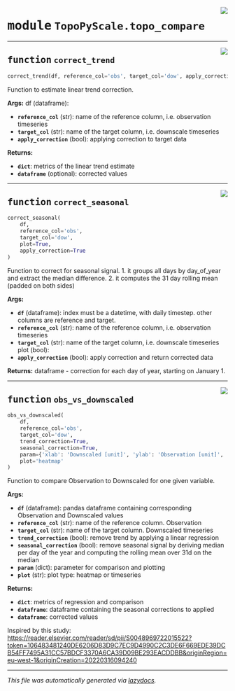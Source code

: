 <!-- markdownlint-disable -->

<a href="https://github.com/ArcticSnow/TopoPyScale/TopoPyScale/topo_compare#L0"><img align="right" style="float:right;" src="https://img.shields.io/badge/-source-cccccc?style=flat-square"></a>

# <kbd>module</kbd> `TopoPyScale.topo_compare`





---

<a href="https://github.com/ArcticSnow/TopoPyScale/TopoPyScale/topo_compare/correct_trend#L9"><img align="right" style="float:right;" src="https://img.shields.io/badge/-source-cccccc?style=flat-square"></a>

## <kbd>function</kbd> `correct_trend`

```python
correct_trend(df, reference_col='obs', target_col='dow', apply_correction=True)
```

Function to estimate linear trend correction. 

**Args:**
  df (dataframe): 
 - <b>`reference_col`</b> (str):  name of the reference column, i.e. observation timeseries 
 - <b>`target_col`</b> (str):  name of the target column, i.e. downscale timeseries 
 - <b>`apply_correction`</b> (bool):  applying correction to target data 



**Returns:**
 
 - <b>`dict`</b>:  metrics of the linear trend estimate 
 - <b>`dataframe`</b> (optional):  corrected values 


---

<a href="https://github.com/ArcticSnow/TopoPyScale/TopoPyScale/topo_compare/correct_seasonal#L51"><img align="right" style="float:right;" src="https://img.shields.io/badge/-source-cccccc?style=flat-square"></a>

## <kbd>function</kbd> `correct_seasonal`

```python
correct_seasonal(
    df,
    reference_col='obs',
    target_col='dow',
    plot=True,
    apply_correction=True
)
```

Function to correct for seasonal signal.  1. it groups all days by day_of_year and extract the median difference.  2. it computes the 31 day rolling mean (padded on both sides) 



**Args:**
 
 - <b>`df`</b> (dataframe):  index must be a datetime, with daily timestep. other columns are reference and target. 
 - <b>`reference_col`</b> (str):  name of the reference column, i.e. observation timeseries 
 - <b>`target_col`</b> (str):  name of the target column, i.e. downscale timeseries plot (bool): 
 - <b>`apply_correction`</b> (bool):  apply correction and return corrected data 



**Returns:**
 dataframe - correction for each day of year, starting on January 1. 


---

<a href="https://github.com/ArcticSnow/TopoPyScale/TopoPyScale/topo_compare/obs_vs_downscaled#L90"><img align="right" style="float:right;" src="https://img.shields.io/badge/-source-cccccc?style=flat-square"></a>

## <kbd>function</kbd> `obs_vs_downscaled`

```python
obs_vs_downscaled(
    df,
    reference_col='obs',
    target_col='dow',
    trend_correction=True,
    seasonal_correction=True,
    param={'xlab': 'Downscaled [unit]', 'ylab': 'Observation [unit]', 'xlim': (-20, 20), 'ylim': (-20, 20), 'title': None},
    plot='heatmap'
)
```

Function to compare Observation to Downscaled for one given variable. 



**Args:**
 
 - <b>`df`</b> (dataframe):  pandas dataframe containing corresponding Observation and Downscaled values 
 - <b>`reference_col`</b> (str):  name of the reference column. Observation 
 - <b>`target_col`</b> (str):  name of the target column. Downscaled timeseries 
 - <b>`trend_correction`</b> (bool):  remove trend by applying a linear regression 
 - <b>`seasonal_correction`</b> (bool):  remove seasonal signal by deriving median per day of the year and computing the rolling mean over 31d on the median 
 - <b>`param`</b> (dict):  parameter for comparison and plotting 
 - <b>`plot`</b> (str):  plot type: heatmap or timeseries 



**Returns:**
 
 - <b>`dict`</b>:  metrics of regression and comparison 
 - <b>`dataframe`</b>:  dataframe containing the seasonal corrections to applied 
 - <b>`dataframe`</b>:  corrected values 

Inspired by this study: https://reader.elsevier.com/reader/sd/pii/S0048969722015522?token=106483481240DE6206D83D9C7EC9D4990C2C3DE6F669EDE39DCB54FF7495A31CC57BDCF3370A6CA39D09BE293EACDDBB&originRegion=eu-west-1&originCreation=20220316094240 




---

_This file was automatically generated via [lazydocs](https://github.com/ml-tooling/lazydocs)._
